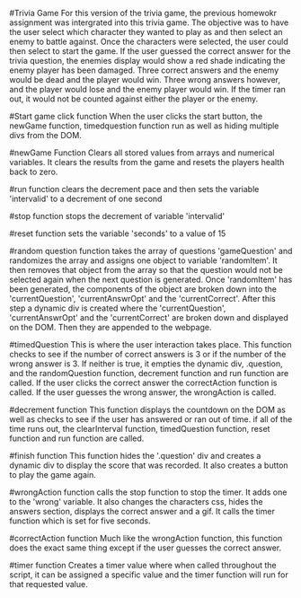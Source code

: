 #Trivia Game
For this version of the trivia game, the previous homewokr assignment was intergrated into this trivia game. The objective was to have the user select which character they wanted to play as and then select an enemy to battle against. Once the characters were selected, the user could then select to start the game. If the user guessed the correct answer for the trivia question, the enemies display would show a red shade indicating the enemy player has been damaged. Three correct answers and the enemy would be dead and the player would win. Three wrong answers however, and the player would lose and the enemy player would win. If the timer ran out, it would not be counted against either the player or the enemy. 

#Start game click function
When the user clicks the start button, the newGame function, timedquestion function run as well as hiding multiple divs from the DOM.

#newGame Function
Clears all stored values from arrays and numerical variables. It clears the results from the game and resets the players health back to zero. 

#run function
clears the decrement pace and then sets the variable 'intervalid' to a decrement of one second

#stop function
stops the decrement of variable 'intervalid'

#reset function
sets the variable 'seconds' to a value of 15

#random question function
takes the array of questions 'gameQuestion' and randomizes the array and assigns one object to variable 'randomItem'.
It then removes that object from the array so that the question would not be selected again when the next question is generated. 
Once 'randomItem' has been generated, the components of the object are broken down into the 'currentQuestion', 'currentAnswrOpt' and the 'currentCorrect'.
After this step a dynamic div is created where the 'currentQuestion', 'currentAnswrOpt' and the 'currentCorrect' are broken down and displayed on the DOM. Then they are appended to the webpage. 

#timedQuestion
This is where the user interaction takes place. This function checks to see if the number of correct answers is 3 or if the number of the wrong answer is 3. If neither is true, it empties the dynamic div, .question, and the randomQuestion function, decrement function and run function are called. If the user clicks the correct answer the correctAction function is called. If the user guesses the wrong answer, the wrongAction is called. 

#decrement function
This function displays the countdown on the DOM as well as checks to see if the user has answered or ran out of time. if all of the time runs out, the clearInterval function, timedQuestion function, reset function and run function are called. 

#finish function
This function hides the '.question' div and creates a dynamic div to display the score that was recorded. It also creates a button to play the game again.

#wrongAction function
calls the stop function to stop the timer. It adds one to the 'wrong' variable. It also changes the characters css, hides the answers section, displays the correct answer and a gif. It calls the timer function which is set for five seconds. 

#correctAction function
Much like the wrongAction function, this function does the exact same thing except if the user guesses the correct answer. 

#timer function
Creates a timer value where when called throughout the script, it can be assigned a specific value and the timer function will run for that requested value. 